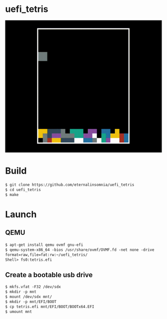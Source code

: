 # uefi_tetris
![](out.gif)
# Build
```
$ git clone https://github.com/eternalinsomnia/uefi_tetris  
$ cd uefi_tetris  
$ make
```
# Launch
## QEMU
```
$ apt-get install qemu ovmf gnu-efi
$ qemu-system-x86_64 -bios /usr/share/ovmf/OVMF.fd -net none -drive format=raw,file=fat:rw:~/uefi_tetris/  
Shell> fs0:tetris.efi
```
## Create a bootable usb drive
```
$ mkfs.vfat -F32 /dev/sdx
$ mkdir -p mnt
$ mount /dev/sdx mnt/
$ mkdir -p mnt/EFI/BOOT
$ cp tetris.efi mnt/EFI/BOOT/BOOTx64.EFI
$ umount mnt 
```
